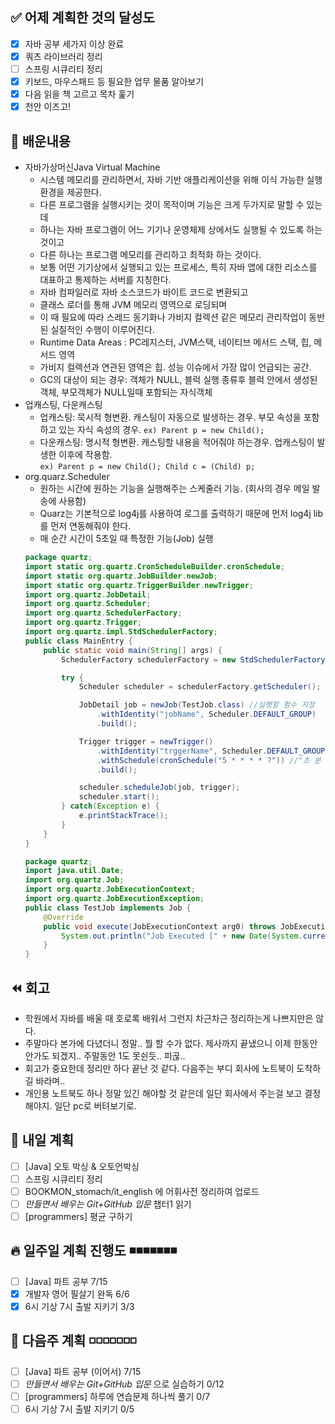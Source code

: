 ✅ 어제 계획한 것의 달성도
-----------------------------------------------------
- [X] 자바 공부 세가지 이상 완료
- [X] 쿼츠 라이브러리 정리
- [ ] 스프링 시큐리티 정리
- [X] 키보드, 마우스패드 등 필요한 업무 물품 알아보기
- [X] 다음 읽을 책 고르고 목차 훑기
- [X] 천안 이즈고!

💬 배운내용
-----------------------------------------------------
- 자바가상머신Java Virtual Machine
  - 시스템 메모리를 관리하면서, 자바 기반 애플리케이션을 위해 이식 가능한 실행환경을 제공한다.
  - 다른 프로그램을 실행시키는 것이 목적이며 기능은 크게 두가지로 말할 수 있는데
  - 하나는 자바 프로그램이 어느 기기나 운영체제 상에서도 실행될 수 있도록 하는 것이고
  - 다른 하나는 프로그램 메모리를 관리하고 최적화 하는 것이다.
  - 보통 어떤 기기상에서 실행되고 있는 프로세스, 특히 자바 앱에 대한 리소스를 대표하고 통제하는 서버를 지칭한다.
  - 자바 컴파일러로 자바 소스코드가 바이트 코드로 변환되고
  - 클래스 로더를 통해 JVM 메모리 영역으로 로딩되며
  - 이 때 필요에 따라 스레드 동기화나 가비지 컬렉션 같은 메모리 관리작업이 동반된 실질적인 수행이 이루어진다.
  - Runtime Data Areas : PC레지스터, JVM스택, 네이티브 메서드 스택, 힙, 메서드 영역
  - 가비지 컬렉션과 연관된 영역은 힙. 성능 이슈에서 가장 많이 언급되는 공간.
  - GC의 대상이 되는 경우: 객체가 NULL, 블럭 실행 종류후 블럭 안에서 생성된 객체, 부모객체가 NULL일때 포함되는 자식객체
- 업캐스팅, 다운캐스팅
  - 업캐스팅: 묵시적 형변환. 캐스팅이 자동으로 발생하는 경우. 부모 속성을 포함하고 있는 자식 속성의 경우. 
  ```ex) Parent p = new Child();```
  - 다운캐스팅: 명시적 형변환. 캐스팅할 내용을 적어줘야 하는경우. 업캐스팅이 발생한 이후에 작용함.  
  ```ex) Parent p = new Child(); Child c = (Child) p;```
- org.quarz.Scheduler
  - 원하는 시간에 원하는 기능을 실행해주는 스케줄러 기능. (회사의 경우 메일 발송에 사용함)
  - Quarz는 기본적으로 log4j를 사용하여 로그를 출력하기 때문에 먼저 log4j lib를 먼저 연동해줘야 한다.
  - 매 순간 시간이 5초일 때 특정한 기능(Job) 실행
  ```java
  package quartz;
  import static org.quartz.CronScheduleBuilder.cronSchedule;
  import static org.quartz.JobBuilder.newJob;
  import static org.quartz.TriggerBuilder.newTrigger;
  import org.quartz.JobDetail;
  import org.quartz.Scheduler;
  import org.quartz.SchedulerFactory;
  import org.quartz.Trigger;
  import org.quartz.impl.StdSchedulerFactory;
  public class MainEntry {
      public static void main(String[] args) {
          SchedulerFactory schedulerFactory = new StdSchedulerFactory();

          try {
              Scheduler scheduler = schedulerFactory.getScheduler();

              JobDetail job = newJob(TestJob.class) //실행할 함수 지정
                  .withIdentity("jobName", Scheduler.DEFAULT_GROUP)
                  .build();

              Trigger trigger = newTrigger()
                  .withIdentity("trggerName", Scheduler.DEFAULT_GROUP)
                  .withSchedule(cronSchedule("5 * * * * ?")) //"초 분 시 일 월 요일 (년도)"
                  .build();

              scheduler.scheduleJob(job, trigger);
              scheduler.start();
          } catch(Exception e) {
              e.printStackTrace();
          }        
      }
  }
  
  ```
  ```java
  package quartz;
  import java.util.Date;
  import org.quartz.Job;
  import org.quartz.JobExecutionContext;
  import org.quartz.JobExecutionException;
  public class TestJob implements Job {
      @Override
      public void execute(JobExecutionContext arg0) throws JobExecutionException {
          System.out.println("Job Executed [" + new Date(System.currentTimeMillis()) + "]"); 
      }
  }
  
  ```

⏪ 회고
-----------------------------------------------------
- 학원에서 자바를 배울 때 호로록 배워서 그런지 차근차근 정리하는게 나쁘지만은 않다. 
- 주말마다 본가에 다녔더니 정말.. 뭘 할 수가 없다. 제사까지 끝냈으니 이제 한동안 안가도 되겠지.. 주말동안 1도 못쉰듯.. 피곦..
- 회고가 중요한데 정리만 하다 끝난 것 같다. 다음주는 부디 회사에 노트북이 도착하길 바라며..
- 개인용 노트북도 하나 정말 있긴 해야할 것 같은데 일단 회사에서 주는걸 보고 결정해야지. 일단 pc로 버텨보기로.

🔰 내일 계획
-----------------------------------------------------
- [ ] [Java] 오토 박싱 & 오토언박싱
- [ ] 스프링 시큐리티 정리
- [ ] BOOKMON_stomach/it_english 에 어휘사전 정리하여 업로드
- [ ] _만들면서 배우는 Git+GitHub 입문_ 챕터1 읽기
- [ ] [programmers] 평균 구하기

🔥 일주일 계획 진행도 ◾️◾️◾️◾️◾️◾️◾️
-----------------------------------------------------
- [ ] [Java] 파트 공부 7/15
- [X] 개발자 영어 필살기 완독 6/6
- [X] 6시 기상 7시 출발 지키기 3/3

🏁 다음주 계획 ◽️◽️◽️◽️◽️◽️◽️
-----------------------------------------------------
- [ ] [Java] 파트 공부 (이어서) 7/15
- [ ] _만들면서 배우는 Git+GitHub 입문_ 으로 실습하기 0/12
- [ ] [programmers] 하루에 연습문제 하나씩 풀기 0/7
- [ ] 6시 기상 7시 출발 지키기 0/5
